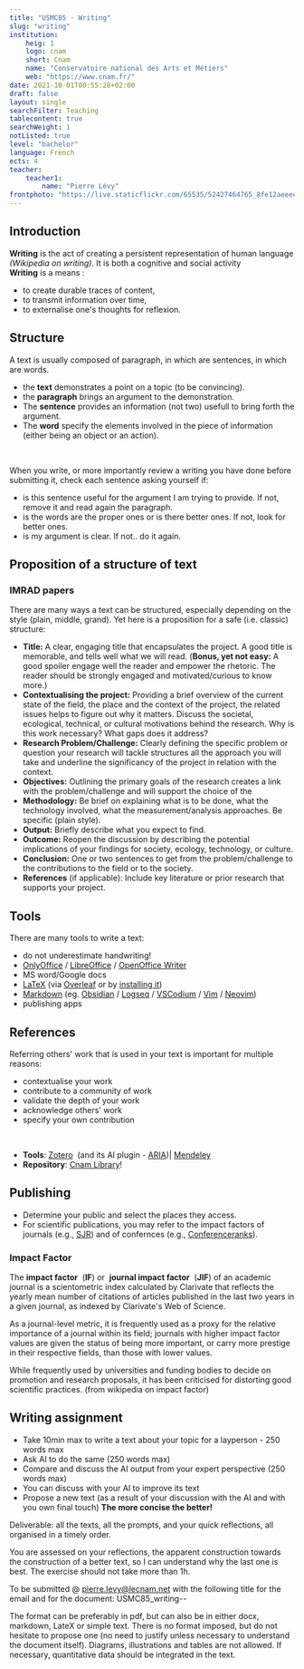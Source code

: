 ```yaml
---
title: "USMC85 · Writing"
slug: "writing"
institution:
    heig: 1
    logo: cnam
    short: Cnam
    name: "Conservatoire national des Arts et Métiers"
    web: "https://www.cnam.fr/"
date: 2021-10-01T00:55:28+02:00
draft: false
layout: single
searchFilter: Teaching
tablecontent: true
searchWeight: 1
notListed: true
level: "bachelor"
language: French
ects: 4
teacher:
    teacher1:
        name: "Pierre Lévy"
frontphoto: "https://live.staticflickr.com/65535/52427464765_8fe12aeeee_h.jpg"
---
```


## Introduction
**Writing** is the act of creating a persistent representation of human language *(Wikipedia on writing)*. It is both a cognitive and social activity  
**Writing** is a means :
- to create durable traces of content,
- to transmit information over time,
- to externalise one's thoughts for reflexion.

## Structure
A text is usually composed of paragraph, in which are sentences, in which are words.
- the **text** demonstrates a point on a topic (to be convincing).
- the **paragraph** brings an argument to the demonstration.
- The **sentence** provides an information (not two) usefull to bring forth the argument.
- The **word** specify the elements involved in the piece of information (either being an object or an action).

&nbsp;

When you write, or more importantly review a writing you have done before submitting it, check each sentence asking yourself if:
- is this sentence useful for the argument I am trying to provide. If not, remove it and read again the paragraph.
- is the words are the proper ones or is there better ones. If not, look for better ones.
- is my argument is clear. If not.. do it again.

## Proposition of a structure of text
### IMRAD papers
There are many ways a text can be structured, especially depending on the style (plain, middle, grand). Yet here is a proposition for a safe (i.e. classic) structure:
- **Title:** A clear, engaging title that encapsulates the project. A good title is memorable, and tells well what we will read.
(**Bonus, yet not easy:** A good spoiler engage well the reader and empower the rhetoric. The reader should be strongly engaged and motivated/curious to know more.)  
- **Contextualising the project:** Providing a brief overview of the current state of the field, the place and the context of the project, the related issues helps to figure out why it matters. Discuss the societal, ecological, technical, or cultural motivations behind the research. Why is this work necessary? What gaps does it address?
- **Research Problem/Challenge:** Clearly defining the specific problem or question your research will tackle structures all the approach you will take and underline the significancy of the project in relation with the context.
- **Objectives:** Outlining the primary goals of the research creates a link with the problem/challenge and will support the choice of the
- **Methodology:** Be brief on explaining what is to be done, what the technology involved, what the measurement/analysis approaches. Be specific (plain style).
- **Output:** Briefly describe what you expect to find.
- **Outcome:** Reopen the discussion by describing the potential implications of your findings for society, ecology, technology, or culture.
- **Conclusion:** One or two sentences to get from the problem/challenge to the contributions to the field or to the society.
- **References** (if applicable): Include key literature or prior research that supports your project.

## Tools
There are many tools to write a text:
- do not underestimate handwriting!  
- [OnlyOffice](https://www.onlyoffice.com/) / [LibreOffice](https://www.libreoffice.org/download/download-libreoffice/) / [OpenOffice Writer](https://www.openoffice.org/product/writer.html)  
- MS word/Google docs  
- [LaTeX](https://en.wikipedia.org/wiki/LaTeX) (via [Overleaf](https://www.overleaf.com/) or by [installing it](https://www.latex-project.org/get/))  
- [Markdown](https://en.wikipedia.org/wiki/Markdown) (eg. [Obsidian](https://obsidian.md/) / [Logseq](https://logseq.com/) / [VSCodium](https://vscodium.com/) / [Vim](https://www.vim.org/) / [Neovim](https://neovim.io/))
- publishing apps

## References
Referring others' work that is used in your text is important for multiple reasons:
- contextualise your work 
- contribute to a community of work 
- validate the depth of your work 
- acknowledge others' work 
- specify your own contribution   

&nbsp;

- **Tools**: [Zotero](https://www.zotero.org/)  (and its AI plugin - [ARIA](https://github.com/lifan0127/ai-research-assistant))| [Mendeley](https://www.mendeley.com/reference-management/reference-manager)
- **Repository**: [Cnam Library](https://bibliotheques.cnam.fr/opac/.do?sysb=ep)!

## Publishing
- Determine your public and select the places they access.
- For scientific publications, you may refer to the impact factors of journals (e.g., [SJR](https://www.scimagojr.com/)) and of confernces (e.g., [Conferenceranks](http://www.conferenceranks.com/)).

### Impact Factor
The **impact factor**  (**IF**) or  **journal impact factor**  (**JIF**) of an academic journal is a scientometric index calculated by Clarivate that reflects the yearly mean number of citations of articles published in the last two years in a given journal, as indexed by Clarivate's Web of Science.

As a journal-level metric, it is frequently used as a proxy for the relative importance of a journal within its field; journals with higher impact factor values are given the status of being more important, or carry more prestige in their respective fields, than those with lower values.

While frequently used by universities and funding bodies to decide on promotion and research proposals, it has been criticised for distorting good scientific practices.
(from wikipedia on impact factor)

## Writing assignment
- Take 10min max to write a text about your topic for a layperson - 250 words max
- Ask AI to do the same (250 words max)
- Compare and discuss the AI output from your expert perspective (250 words max)
- You can discuss with your AI to improve its text
- Propose a new text (as a result of your discussion with the AI and with you own final touch)  **The more concise the better!**

Deliverable: all the texts, all the prompts, and your quick reflections, all  organised in a timely order.

You are assessed on your reflections, the apparent construction towards the construction of a better text, so I can understand why the last one is best.
The exercise should not take more than 1h.


To be submitted @ [pierre.levy@lecnam.net](mailto:pierre.levy@lecnam.net) with the following title for the email and for the document: USMC85_writing-<your SISCOL number>-<your Name>

The format can be preferably in pdf, but can also be in either docx, markdown, LateX or simple text. There is no format imposed, but do not hesitate to propose one (no need to justify unless necessary to understand the document itself). Diagrams, illustrations and tables are not allowed. If necessary, quantitative data should be integrated in the text.